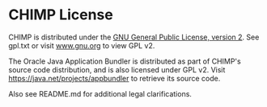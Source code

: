 # CHIMP License

CHIMP is distributed under the [GNU General Public License, version 2](http://opensource.org/licenses/gpl-2.0.php).
See gpl.txt or visit www.gnu.org to view GPL v2.

The Oracle Java Application Bundler is distributed as part of CHIMP's source
code distribution, and is also licensed under GPL v2. Visit
https://java.net/projects/appbundler to retrieve its source code.

Also see README.md for additional legal clarifications.
